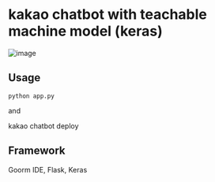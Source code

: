 # kakao chatbot with teachable machine model (keras)

![image](https://user-images.githubusercontent.com/49181231/83302229-e9574b00-a235-11ea-958d-054737078b3d.png)


## Usage

```
python app.py
```

and

kakao chatbot deploy


## Framework

Goorm IDE, Flask, Keras


